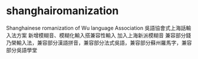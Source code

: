 # shanghairomanization
Shanghainese romanization of Wu language Association 吳語協會式上海話輸入法方案
新增模糊音、模糊化輸入搭兼容性輸入
加入上海新派模糊音
兼容部分錢乃榮輸入法，兼容部分漢語拼音，兼容部分法式吳語，兼容部分蘇州羅馬字，兼容部分吳語學堂
